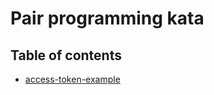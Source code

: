 # Pair programming kata

## Table of contents
- [access-token-example](./access-token-example/main.py)

